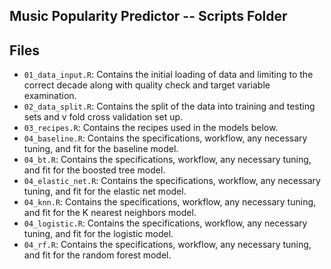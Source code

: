 ## Music Popularity Predictor -- Scripts Folder


## Files
- `01_data_input.R`: Contains the initial loading of data and limiting to the correct decade along with quality check and target variable examination.
- `02_data_split.R`: Contains the split of the data into training and testing sets and v fold cross validation set up.
- `03_recipes.R`: Contains the recipes used in the models below.
- `04_baseline.R`: Contains the specifications, workflow, any necessary tuning, and fit for the baseline model. 
- `04_bt.R`: Contains the specifications, workflow, any necessary tuning, and fit for the boosted tree model. 
- `04_elastic_net.R`: Contains the specifications, workflow, any necessary tuning, and fit for the elastic net model. 
- `04_knn.R`: Contains the specifications, workflow, any necessary tuning, and fit for the K nearest neighbors model.
- `04_logistic.R`: Contains the specifications, workflow, any necessary tuning, and fit for the logistic model. 
- `04_rf.R`: Contains the specifications, workflow, any necessary tuning, and fit for the random forest model. 
